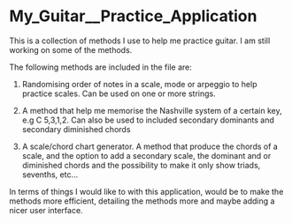 # My_Guitar__Practice_Application

This is a collection of methods I use to help me practice guitar. I am still working on some of the methods.

The following methods are included in the file are:

1. Randomising order of notes in a scale, mode or arpeggio to help practice scales. Can be used on one or more strings.

2. A method that help me memorise the Nashville system of a certain key, e.g C 5,3,1,2. Can also be used to included secondary dominants and secondary diminished chords

3. A scale/chord chart generator. A method that produce the chords of a scale, and the option to add a secondary scale, the dominant and or diminished chords and the possibility 
to make it only show triads, sevenths, etc... 

In terms of things I would like to with this application, would be to make the methods more efficient, detailing the methods more and maybe adding a nicer user interface.
